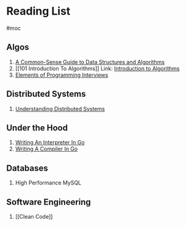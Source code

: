 # Reading List
#moc 
## Algos
1. [A Common-Sense Guide to Data Structures and Algorithms](https://www.amazon.sg/Common-Sense-Guide-Data-Structures-Algorithms/dp/1680507222/ref=sr_1_9?crid=UQ12IKPHMY7G&keywords=Elements+of+Programming+Interviews&qid=1656292315&sprefix=elements+of+programming+interviews%2Caps%2C300&sr=8-9)
2. [[101 Introduction To Algorithms]] 
   Link: [Introduction to Algorithms](https://www.amazon.com/Introduction-Algorithms-fourth-Thomas-Cormen/dp/026204630X/ref=pd_cart_crc_cko_cp_2_6/134-8052667-1718550?_encoding=UTF8&content-id=amzn1.sym.7c768d31-fcb6-4e60-bb16-7d8e97d21350&pd_rd_i=026204630X&pd_rd_r=c619e326-f826-46d4-9060-27d427d0abd9&pd_rd_w=pJEXS&pd_rd_wg=zmv6K&pf_rd_p=7c768d31-fcb6-4e60-bb16-7d8e97d21350&pf_rd_r=3FJ07YDA0YDJHBD65F0W&psc=1&refRID=3FJ07YDA0YDJHBD65F0W)
3. [Elements of Programming Interviews](https://www.amazon.sg/Elements-Programming-Interviews-Python-Insiders/dp/1537713949/ref=sr_1_1?crid=UQ12IKPHMY7G&keywords=Elements+of+Programming+Interviews&qid=1656292315&sprefix=elements+of+programming+interviews%2Caps%2C300&sr=8-1)

## Distributed Systems
1. [Understanding Distributed Systems](https://www.amazon.com/Understanding-Distributed-Systems-Second-applications/dp/1838430210?keywords=understanding+distributed+systems&qid=1656280535&sprefix=understanding+dis,aps,118&sr=8-1&linkCode=sl1&tag=utsavized0d-20&linkId=a920b5dfb493c084cd500eb954527f5c&language=en_US&ref_=nav_signin&)

## Under the Hood
1. [Writing An Interpreter In Go](https://interpreterbook.com/)
2. [Writing A Compiler In Go](https://compilerbook.com/)
## Databases
1. High Performance MySQL
## Software Engineering
1. [[Clean Code]]